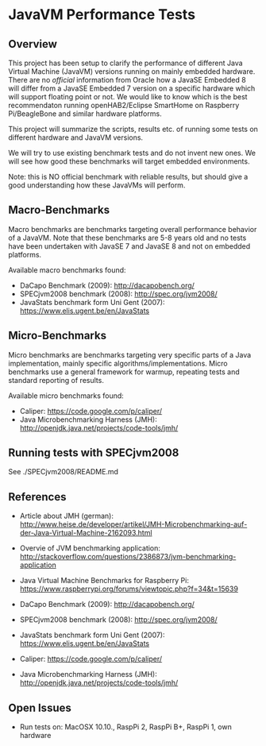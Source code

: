 # JavaVM Performance Tests

## Overview

This project has been setup to clarify the performance of different Java Virtual Machine (JavaVM) versions running on mainly embedded hardware. There are no _official_ information from Oracle how a JavaSE Embedded 8 will differ from a JavaSE Embedded 7 version on a specific hardware which will support floating point or not. We would like to know which is the best recommendaton running openHAB2/Eclipse SmartHome on Raspberry Pi/BeagleBone and similar hardware platforms.

This project will summarize the scripts, results etc. of running some tests on different hardware and JavaVM versions.

We will try to use existing benchmark tests and do not invent new ones. We will see how good these benchmarks will target embedded environments. 

Note: this is NO official benchmark with reliable results, but should give a good understanding how these JavaVMs will perform.

## Macro-Benchmarks

Macro benchmarks are benchmarks targeting overall performance behavior of a JavaVM. Note that these benchmarks are 5-8 years old and no tests have been undertaken with JavaSE 7 and JavaSE 8 and not on embedded platforms.

Available macro benchmarks found:
* DaCapo Benchmark (2009): http://dacapobench.org/
* SPECjvm2008 benchmark (2008): http://spec.org/jvm2008/
* JavaStats benchmark form Uni Gent (2007): https://www.elis.ugent.be/en/JavaStats


## Micro-Benchmarks

Micro benchmarks are benchmarks targeting very specific parts of a Java implementation, mainly specific algorithms/implementations. Micro benchmarks use a general framework for warmup, repeating tests and standard reporting of results.

Available micro benchmarks found:
* Caliper: https://code.google.com/p/caliper/
* Java Microbenchmarking Harness (JMH): http://openjdk.java.net/projects/code-tools/jmh/

## Running tests with SPECjvm2008

See ./SPECjvm2008/README.md

## References


* Article about JMH (german): http://www.heise.de/developer/artikel/JMH-Microbenchmarking-auf-der-Java-Virtual-Machine-2162093.html
* Overvie of JVM benchmarking application: http://stackoverflow.com/questions/2386873/jvm-benchmarking-application
* Java Virtual Machine Benchmarks for Raspberry Pi: https://www.raspberrypi.org/forums/viewtopic.php?f=34&t=15639

* DaCapo Benchmark (2009): http://dacapobench.org/
* SPECjvm2008 benchmark (2008): http://spec.org/jvm2008/
* JavaStats benchmark form Uni Gent (2007): https://www.elis.ugent.be/en/JavaStats

* Caliper: https://code.google.com/p/caliper/
* Java Microbenchmarking Harness (JMH): http://openjdk.java.net/projects/code-tools/jmh/

## Open Issues

* Run tests on: MacOSX 10.10., RaspPi 2, RaspPi B+, RaspPi 1, own hardware
